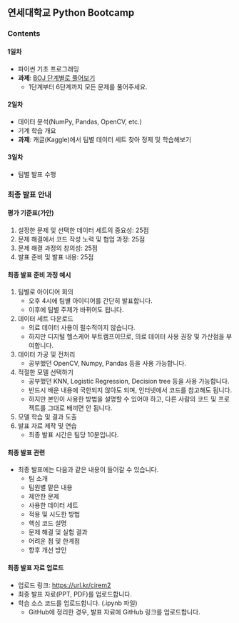 ## 연세대학교 Python Bootcamp

### Contents

#### 1일차

* 파이썬 기초 프로그래밍
* <b>과제</b>: [BOJ 단계별로 풀어보기](https://www.acmicpc.net/step)
  * 1단계부터 6단계까지 모든 문제를 풀어주세요.

#### 2일차

* 데이터 분석(NumPy, Pandas, OpenCV, etc.)
* 기계 학습 개요
* <b>과제</b>: 캐글(Kaggle)에서 팀별 데이터 세트 찾아 정제 및 학습해보기

#### 3일차

* 팀별 발표 수행

### 최종 발표 안내

#### 평가 기준표(가안)

1. 설정한 문제 및 선택한 데이터 세트의 중요성: 25점
2. 문제 해결에서 코드 작성 노력 및 협업 과정: 25점
3. 문제 해결 과정의 창의성: 25점
4. 발표 준비 및 발표 내용: 25점

#### 최종 발표 준비 과정 예시

1. 팀별로 아이디어 회의
    * 오후 4시에 팀별 아이디어를 간단히 발표합니다.
    * 이후에 팀별 주제가 바뀌어도 됩니다.
2. 데이터 세트 다운로드
    * 의료 데이터 사용이 필수적이지 않습니다.
    * 하지만 디지털 헬스케어 부트캠프이므로, 의료 데이터 사용 권장 및 가산점을 부여합니다.
3. 데이터 가공 및 전처리
    * 공부했던 OpenCV, Numpy, Pandas 등을 사용 가능합니다.
4. 적절한 모델 선택하기
    * 공부했던 KNN, Logistic Regression, Decision tree 등을 사용 가능합니다.
    * 반드시 배운 내용에 국한되지 않아도 되며, 인터넷에서 코드를 참고해도 됩니다.
    * 하지만 본인이 사용한 방법을 설명할 수 있어야 하고, 다른 사람의 코드 및 프로젝트를 그대로 배끼면 안 됩니다.
5. 모델 학습 및 결과 도출
6. 발표 자료 제작 및 연습
    * 최종 발표 시간은 팀당 10분입니다.

#### 최종 발표 관련

* 최종 발표에는 다음과 같은 내용이 들어갈 수 있습니다.
    * 팀 소개
    * 팀원별 맡은 내용
    * 제안한 문제
    * 사용한 데이터 세트
    * 적용 및 시도한 방법
    * 핵심 코드 설명
    * 문제 해결 및 실험 결과
    * 어려운 점 및 한계점
    * 향후 개선 방안

#### 최종 발표 자료 업로드

* 업로드 링크: https://url.kr/cirem2
* 최종 발표 자료(PPT, PDF)를 업로드합니다.
* 학습 소스 코드를 업로드합니다. (.ipynb 파일)
    * GitHub에 정리한 경우, 발표 자료에 GitHub 링크를 업로드합니다.
